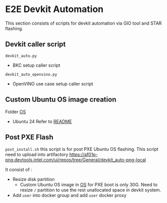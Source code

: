 # E2E Devkit Automation

This section consists of scripts for devkit automation via GIO tool and STAR flashing.

## Devkit caller script
`devkit_auto.py` 
- BKC setup caller script

`devkit_auto_openvino.py`
- OpenVINO use case setup caller script

## Custom Ubuntu OS image creation
Folder [OS](/automation/OS)
- Ubuntu 24 Refer to [README](/automation/OS/Ubuntu24/README.md)

## Post PXE Flash
`post_install.sh` this script is for post PXE Ubuntu OS flashing. This script need to upload into artifactory https://af01p-png.devtools.intel.com/ui/repos/tree/General/devkit_auto-png-local

It consist of :
- Resize disk partition
    - Custom Ubuntu OS image in [OS](/automation/OS/) for PXE boot is only 30G. Need to resize `/` partition to use the rest unallocated space in devkit system.
- Add `user` into docker group and add `user` docker proxy

